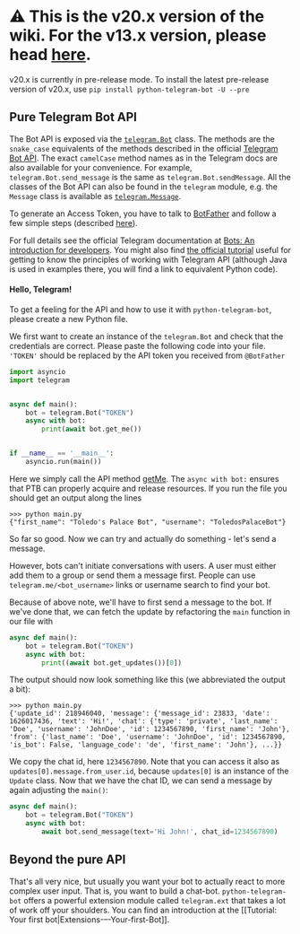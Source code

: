 # ⚠️ This is the v20.x version of the wiki. For the v13.x version, please head [here](https://github.com/python-telegram-bot/v13.x-wiki/wiki).

v20.x is currently in pre-release mode.
To install the latest pre-release version of v20.x, use `pip install python-telegram-bot -U --pre`

## Pure Telegram Bot API

The Bot API is exposed via the [`telegram.Bot`](https://python-telegram-bot.readthedocs.io/telegram.bot.html) class.
The methods are the `snake_case` equivalents of the methods described in the official [Telegram Bot API](https://core.telegram.org/bots/api).
The exact `camelCase` method names as in the Telegram docs are also available for your convenience.
For example, `telegram.Bot.send_message` is the same as `telegram.Bot.sendMessage`.
All the classes of the Bot API can also be found in the `telegram` module, e.g. the `Message` class is available as [`telegram.Message`](https://python-telegram-bot.readthedocs.io/telegram.message.html).

To generate an Access Token, you have to talk to [BotFather](https://t.me/botfather) and follow a few simple steps (described [here](https://core.telegram.org/bots/features#botfather)).

For full details see the official Telegram documentation at [Bots: An introduction for developers](https://core.telegram.org/bots). You might also find [the official tutorial](https://core.telegram.org/bots/tutorial) useful for getting to know the principles of working with Telegram API (although Java is used in examples there, you will find a link to equivalent Python code).

#### Hello, Telegram!

To get a feeling for the API and how to use it with `python-telegram-bot`, please create a new Python file.

We first want to create an instance of the `telegram.Bot` and check that the credentials are correct.
Please paste the following code into your file.
`'TOKEN'` should be replaced by the API token you received from `@BotFather`

```python
import asyncio
import telegram


async def main():
    bot = telegram.Bot("TOKEN")
    async with bot:
        print(await bot.get_me())


if __name__ == '__main__':
    asyncio.run(main())
```

Here we simply call the API method [getMe](https://core.telegram.org/bots/api#getme).
The `async with bot:` ensures that PTB can properly acquire and release resources.
If you run the file you should get an output along the lines

```pycon
>>> python main.py
{"first_name": "Toledo's Palace Bot", "username": "ToledosPalaceBot"}
```

So far so good.
Now we can try and actually do something - let's send a message.

However, bots can't initiate conversations with users.
A user must either add them to a group or send them a message first.
People can use ``telegram.me/<bot_username>`` links or username search to find your bot.

Because of above note, we'll have to first send a message to the bot.
If we've done that, we can fetch the update by refactoring the `main` function in our file with

```python
async def main():
    bot = telegram.Bot("TOKEN")
    async with bot:
        print((await bot.get_updates())[0])
```

The output should now look something like this (we abbreviated the output a bit):

```pycon
>>> python main.py
{'update_id': 218946040, 'message': {'message_id': 23833, 'date': 1626017436, 'text': 'Hi!', 'chat': {'type': 'private', 'last_name': 'Doe', 'username': 'JohnDoe', 'id': 1234567890, 'first_name': 'John'}, 'from': {'last_name': 'Doe', 'username': 'JohnDoe', 'id': 1234567890, 'is_bot': False, 'language_code': 'de', 'first_name': 'John'}, ...}}
```

We copy the chat id, here `1234567890`.
Note that you can access it also as `updates[0].message.from_user.id`, because `updates[0]` is an instance of the `Update` class.
Now that we have the chat ID, we can send a message by again adjusting the `main()`:

```python
async def main():
    bot = telegram.Bot("TOKEN")
    async with bot:
        await bot.send_message(text='Hi John!', chat_id=1234567890)
```

## Beyond the pure API

That's all very nice, but usually you want your bot to actually react to more complex user input. That is, you want to build a chat-bot. `python-telegram-bot` offers a powerful extension module called `telegram.ext` that takes a lot of work off your shoulders. You can find an introduction at the [[Tutorial: Your first bot|Extensions-–-Your-first-Bot]].